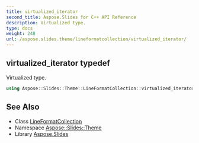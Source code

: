 ```yaml
---
title: virtualized_iterator
second_title: Aspose.Slides for C++ API Reference
description: Virtualized type.
type: docs
weight: 248
url: /aspose.slides.theme/lineformatcollection/virtualized_iterator/
---
```

## virtualized_iterator typedef


Virtualized type.

```cpp
using Aspose::Slides::Theme::LineFormatCollection::virtualized_iterator =  typename iterator_holder_type::virtualized_iterator
```

## See Also

* Class [LineFormatCollection](../)
* Namespace [Aspose::Slides::Theme](../../)
* Library [Aspose.Slides](../../../)